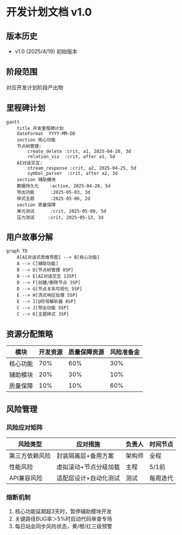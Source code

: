 # 开发计划文档 v1.0
## 版本历史
- v1.0 (2025/4/19) 初始版本

## 阶段范围
对应开发计划阶段产出物

## 里程碑计划
```mermaid
gantt
    title 开发里程碑计划
    dateFormat  YYYY-MM-DD
    section 核心功能
    节点树管理:
        create_delete :crit, a1, 2025-04-20, 3d
        relation_viz  :crit, after a1, 5d
    AI对话交互:
        stream_response :crit, a2, 2025-04-25, 5d
        symbol_parser  :crit, after a2, 3d
    section 辅助模块
    数据持久化    :active, 2025-04-28, 5d
    导出功能      :2025-05-03, 3d
    样式主题      :2025-05-06, 2d
    section 质量保障
    单元测试      :crit, 2025-05-08, 5d
    压力测试     :crit, 2025-05-13, 3d
```

## 用户故事分解
```mermaid
graph TD
    A[AI对话式思维导图] --> B[核心功能]
    A --> C[辅助功能]
    B --> D[节点树管理 8SP]
    B --> E[AI对话交互 13SP]
    D --> F[创建/删除节点 3SP]
    D --> G[节点关系可视化 5SP]
    E --> H[流式响应处理 5SP]
    E --> I[@符号解析器 8SP]
    C --> J[导出功能 5SP]
    C --> K[主题样式 3SP]
```

## 资源分配策略
| 模块         | 开发资源 | 质量保障资源 | 风险准备金 |
|--------------|----------|--------------|------------|
| 核心功能     | 70%      | 60%          | 30%        |
| 辅助模块     | 20%      | 30%          | 10%        |
| 质量保障     | 10%      | 10%          | 60%        |

## 风险管理
### 风险应对矩阵
| 风险类型         | 应对措施                         | 负责人 | 时间节点   |
|------------------|----------------------------------|--------|------------|
| 第三方依赖风险   | 封装隔离层+备用方案              | 架构师 | 全程       |
| 性能风险         | 虚拟滚动+节点分级加载            | 主程   | 5/1前      |
| API兼容风险      | 适配层设计+自动化测试            | 测试   | 每周迭代   |

### 熔断机制
1. 核心功能延期超3天时，暂停辅助模块开发
2. 关键路径BUG率＞5%时启动代码审查专场
3. 每日站会同步风险状态，黄/橙/红三级预警

